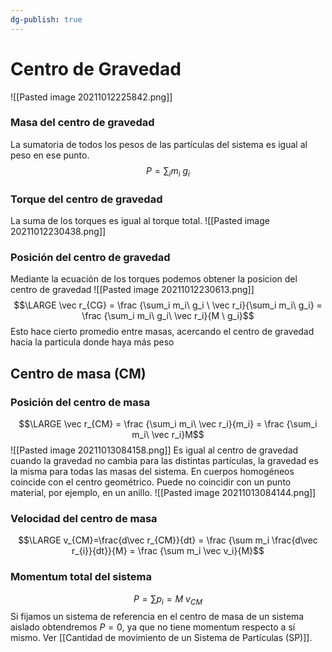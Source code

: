 ```yaml
---
dg-publish: true
---
```

# Centro de Gravedad
![[Pasted image 20211012225842.png]]
### Masa del centro de gravedad
La sumatoria de todos los pesos de las partículas del sistema es igual al peso en ese punto. 
$$P = \sum_i m_i\ g_i$$

### Torque del centro de gravedad
La suma de los torques es igual al torque total. 
![[Pasted image 20211012230438.png]]

### Posición del centro de gravedad
Mediante la ecuación de los torques podemos obtener la posicion del centro de gravedad
![[Pasted image 20211012230613.png]]
$$\LARGE \vec r_{CG} = \frac {\sum_i m_i\ g_i \ \vec r_i}{\sum_i m_i\ g_i} = \frac {\sum_i m_i\ g_i\ \vec r_i}{M \ g_i}$$
Esto hace cierto promedio entre masas, acercando el centro de gravedad hacia la particula donde haya más peso


## Centro de masa (CM)
### Posición del centro de masa
$$\LARGE \vec r_{CM} = \frac {\sum_i m_i\ \vec r_i}{m_i} = \frac {\sum_i m_i\ \vec r_i}M$$
![[Pasted image 20211013084158.png]]
Es igual al centro de gravedad cuando la gravedad no cambia para las distintas partículas, la gravedad es la misma para todas las masas del sistema. 
En cuerpos homogéneos coincide con el centro geométrico. 
Puede no coincidir con un punto material, por ejemplo, en un anillo.
![[Pasted image 20211013084144.png]]

### Velocidad del centro de masa
$$\LARGE v_{CM}=\frac{d\vec r_{CM}}{dt} = \frac {\sum m_i \frac{d\vec r_{i}}{dt}}{M} = \frac {\sum m_i \vec v_i}{M}$$
### Momentum total del sistema
$$P = \sum p_i = M\ v_{CM}$$
Si fijamos un sistema de referencia en el centro de masa de un sistema aislado obtendremos $P = 0$, ya que no tiene momentum respecto a sí mismo. Ver [[Cantidad de movimiento de un Sistema de Partículas (SP)]]. 